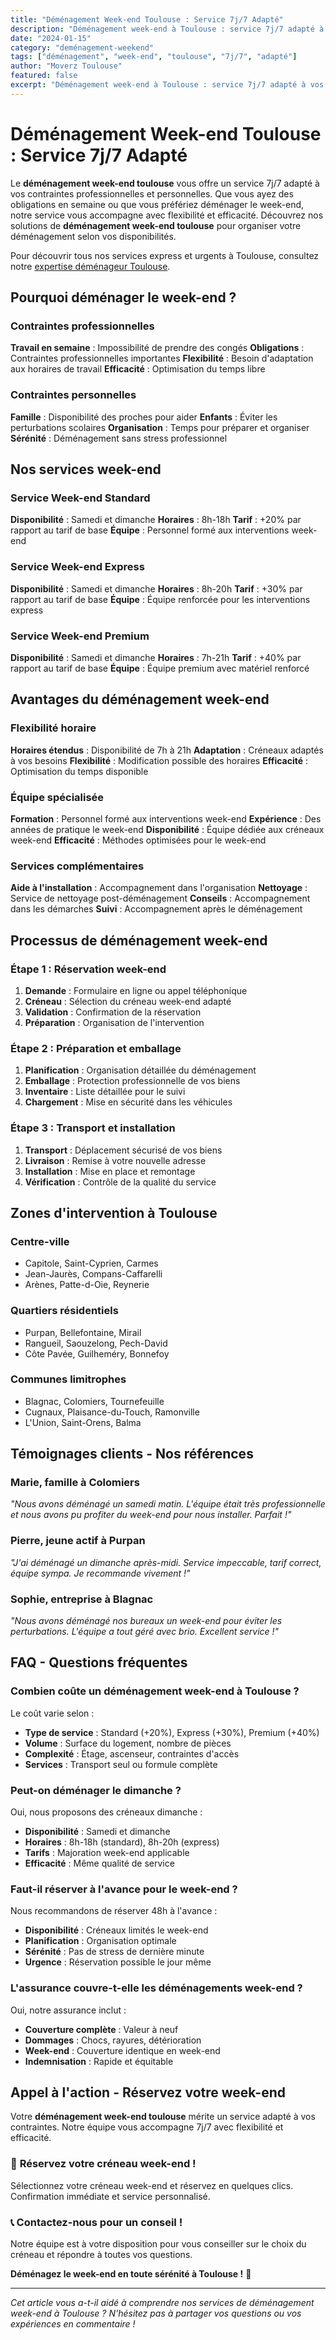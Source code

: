 ```yaml
---
title: "Déménagement Week-end Toulouse : Service 7j/7 Adapté"
description: "Déménagement week-end à Toulouse : service 7j/7 adapté à vos contraintes. Tarifs attractifs, équipe disponible, solution pratique. Devis gratuit."
date: "2024-01-15"
category: "deménagement-weekend"
tags: ["déménagement", "week-end", "toulouse", "7j/7", "adapté"]
author: "Moverz Toulouse"
featured: false
excerpt: "Déménagement week-end à Toulouse : service 7j/7 adapté à vos contraintes. Tarifs attractifs, équipe disponible, solution pratique."
---
```


# Déménagement Week-end Toulouse : Service 7j/7 Adapté

Le **déménagement week-end toulouse** vous offre un service 7j/7 adapté à vos contraintes professionnelles et personnelles. Que vous ayez des obligations en semaine ou que vous préfériez déménager le week-end, notre service vous accompagne avec flexibilité et efficacité. Découvrez nos solutions de **déménagement week-end toulouse** pour organiser votre déménagement selon vos disponibilités.

Pour découvrir tous nos services express et urgents à Toulouse, consultez notre [expertise déménageur Toulouse](/blog/demenageur-toulouse).

## Pourquoi déménager le week-end ?

### Contraintes professionnelles

**Travail en semaine** : Impossibilité de prendre des congés
**Obligations** : Contraintes professionnelles importantes
**Flexibilité** : Besoin d'adaptation aux horaires de travail
**Efficacité** : Optimisation du temps libre

### Contraintes personnelles

**Famille** : Disponibilité des proches pour aider
**Enfants** : Éviter les perturbations scolaires
**Organisation** : Temps pour préparer et organiser
**Sérénité** : Déménagement sans stress professionnel

## Nos services week-end

### Service Week-end Standard

**Disponibilité** : Samedi et dimanche
**Horaires** : 8h-18h
**Tarif** : +20% par rapport au tarif de base
**Équipe** : Personnel formé aux interventions week-end

### Service Week-end Express

**Disponibilité** : Samedi et dimanche
**Horaires** : 8h-20h
**Tarif** : +30% par rapport au tarif de base
**Équipe** : Équipe renforcée pour les interventions express

### Service Week-end Premium

**Disponibilité** : Samedi et dimanche
**Horaires** : 7h-21h
**Tarif** : +40% par rapport au tarif de base
**Équipe** : Équipe premium avec matériel renforcé

## Avantages du déménagement week-end

### Flexibilité horaire

**Horaires étendus** : Disponibilité de 7h à 21h
**Adaptation** : Créneaux adaptés à vos besoins
**Flexibilité** : Modification possible des horaires
**Efficacité** : Optimisation du temps disponible

### Équipe spécialisée

**Formation** : Personnel formé aux interventions week-end
**Expérience** : Des années de pratique le week-end
**Disponibilité** : Équipe dédiée aux créneaux week-end
**Efficacité** : Méthodes optimisées pour le week-end

### Services complémentaires

**Aide à l'installation** : Accompagnement dans l'organisation
**Nettoyage** : Service de nettoyage post-déménagement
**Conseils** : Accompagnement dans les démarches
**Suivi** : Accompagnement après le déménagement

## Processus de déménagement week-end

### Étape 1 : Réservation week-end

1. **Demande** : Formulaire en ligne ou appel téléphonique
2. **Créneau** : Sélection du créneau week-end adapté
3. **Validation** : Confirmation de la réservation
4. **Préparation** : Organisation de l'intervention

### Étape 2 : Préparation et emballage

1. **Planification** : Organisation détaillée du déménagement
2. **Emballage** : Protection professionnelle de vos biens
3. **Inventaire** : Liste détaillée pour le suivi
4. **Chargement** : Mise en sécurité dans les véhicules

### Étape 3 : Transport et installation

1. **Transport** : Déplacement sécurisé de vos biens
2. **Livraison** : Remise à votre nouvelle adresse
3. **Installation** : Mise en place et remontage
4. **Vérification** : Contrôle de la qualité du service

## Zones d'intervention à Toulouse

### Centre-ville
- Capitole, Saint-Cyprien, Carmes
- Jean-Jaurès, Compans-Caffarelli
- Arènes, Patte-d-Oie, Reynerie

### Quartiers résidentiels
- Purpan, Bellefontaine, Mirail
- Rangueil, Saouzelong, Pech-David
- Côte Pavée, Guilheméry, Bonnefoy

### Communes limitrophes
- Blagnac, Colomiers, Tournefeuille
- Cugnaux, Plaisance-du-Touch, Ramonville
- L'Union, Saint-Orens, Balma

## Témoignages clients - Nos références

### Marie, famille à Colomiers
*"Nous avons déménagé un samedi matin. L'équipe était très professionnelle et nous avons pu profiter du week-end pour nous installer. Parfait !"*

### Pierre, jeune actif à Purpan
*"J'ai déménagé un dimanche après-midi. Service impeccable, tarif correct, équipe sympa. Je recommande vivement !"*

### Sophie, entreprise à Blagnac
*"Nous avons déménagé nos bureaux un week-end pour éviter les perturbations. L'équipe a tout géré avec brio. Excellent service !"*

## FAQ - Questions fréquentes

### Combien coûte un déménagement week-end à Toulouse ?

Le coût varie selon :
- **Type de service** : Standard (+20%), Express (+30%), Premium (+40%)
- **Volume** : Surface du logement, nombre de pièces
- **Complexité** : Étage, ascenseur, contraintes d'accès
- **Services** : Transport seul ou formule complète

### Peut-on déménager le dimanche ?

Oui, nous proposons des créneaux dimanche :
- **Disponibilité** : Samedi et dimanche
- **Horaires** : 8h-18h (standard), 8h-20h (express)
- **Tarifs** : Majoration week-end applicable
- **Efficacité** : Même qualité de service

### Faut-il réserver à l'avance pour le week-end ?

Nous recommandons de réserver 48h à l'avance :
- **Disponibilité** : Créneaux limités le week-end
- **Planification** : Organisation optimale
- **Sérénité** : Pas de stress de dernière minute
- **Urgence** : Réservation possible le jour même

### L'assurance couvre-t-elle les déménagements week-end ?

Oui, notre assurance inclut :
- **Couverture complète** : Valeur à neuf
- **Dommages** : Chocs, rayures, détérioration
- **Week-end** : Couverture identique en week-end
- **Indemnisation** : Rapide et équitable

## Appel à l'action - Réservez votre week-end

Votre **déménagement week-end toulouse** mérite un service adapté à vos contraintes. Notre équipe vous accompagne 7j/7 avec flexibilité et efficacité.

### 📅 **Réservez votre créneau week-end !**

Sélectionnez votre créneau week-end et réservez en quelques clics. Confirmation immédiate et service personnalisé.

### 📞 **Contactez-nous pour un conseil !**

Notre équipe est à votre disposition pour vous conseiller sur le choix du créneau et répondre à toutes vos questions.

**Déménagez le week-end en toute sérénité à Toulouse !** 🚚

---

*Cet article vous a-t-il aidé à comprendre nos services de déménagement week-end à Toulouse ? N'hésitez pas à partager vos questions ou vos expériences en commentaire !*

